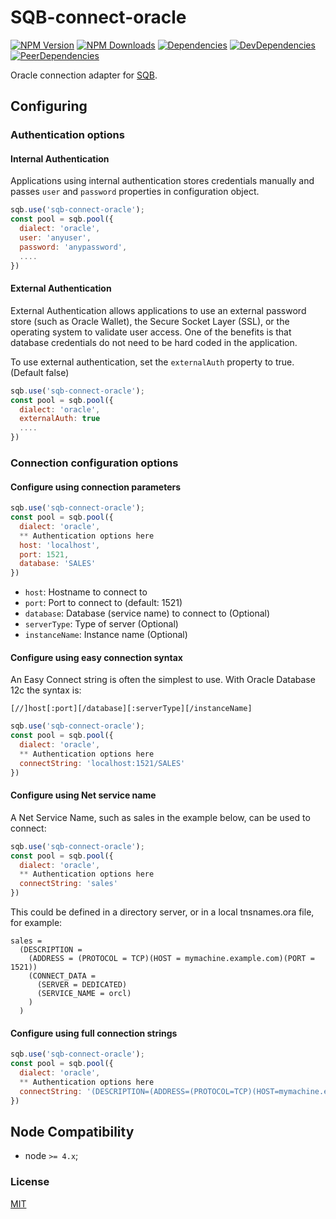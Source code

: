# SQB-connect-oracle

[![NPM Version][npm-image]][npm-url]
[![NPM Downloads][downloads-image]][downloads-url]
[![Dependencies][dependencies-image]][dependencies-url]
[![DevDependencies][devdependencies-image]][devdependencies-url]
[![PeerDependencies][peerdependencies-image]][peerdependencies-url]

Oracle connection adapter for [SQB](https://github.com/panates/sqb).

## Configuring

### Authentication options

#### Internal Authentication

Applications using internal authentication stores credentials manually and passes `user` and `password` properties in configuration object.

```js
sqb.use('sqb-connect-oracle');
const pool = sqb.pool({
  dialect: 'oracle',
  user: 'anyuser',
  password: 'anypassword',
  ....
})
```

#### External Authentication

External Authentication allows applications to use an external password store (such as Oracle Wallet), the Secure Socket Layer (SSL), or the operating system to validate user access. One of the benefits is that database credentials do not need to be hard coded in the application.

To use external authentication, set the `externalAuth` property to true. (Default false)

```js
sqb.use('sqb-connect-oracle');
const pool = sqb.pool({
  dialect: 'oracle',
  externalAuth: true
  ....
})
```

### Connection configuration options

#### Configure using connection parameters

```js
sqb.use('sqb-connect-oracle');
const pool = sqb.pool({
  dialect: 'oracle',
  ** Authentication options here 
  host: 'localhost',
  port: 1521,
  database: 'SALES'
})
```

- `host`: Hostname to connect to
- `port`: Port to connect to (default: 1521)
- `database`: Database (service name) to connect to (Optional)
- `serverType`: Type of server (Optional)
- `instanceName`: Instance name (Optional)


#### Configure using easy connection syntax

An Easy Connect string is often the simplest to use. With Oracle Database 12c the syntax is:

`[//]host[:port][/database][:serverType][/instanceName]`

```js
sqb.use('sqb-connect-oracle');
const pool = sqb.pool({
  dialect: 'oracle',
  ** Authentication options here 
  connectString: 'localhost:1521/SALES'
})
```

#### Configure using Net service name

A Net Service Name, such as sales in the example below, can be used to connect:

```js
sqb.use('sqb-connect-oracle');
const pool = sqb.pool({
  dialect: 'oracle',
  ** Authentication options here 
  connectString: 'sales'
})
```

This could be defined in a directory server, or in a local tnsnames.ora file, for example:
```
sales =
  (DESCRIPTION =
    (ADDRESS = (PROTOCOL = TCP)(HOST = mymachine.example.com)(PORT = 1521))
    (CONNECT_DATA =
      (SERVER = DEDICATED)
      (SERVICE_NAME = orcl)
    )
  )
```

#### Configure using full connection strings

```js
sqb.use('sqb-connect-oracle');
const pool = sqb.pool({
  dialect: 'oracle',
  ** Authentication options here 
  connectString: '(DESCRIPTION=(ADDRESS=(PROTOCOL=TCP)(HOST=mymachine.example.com)(PORT=1521))(CONNECT_DATA=(SERVER=DEDICATED)(SERVICE_NAME=orcl)))'
})
```

## Node Compatibility

  - node `>= 4.x`;
  
### License
[MIT](LICENSE)

[npm-image]: https://img.shields.io/npm/v/sqb-connect-oracle.svg
[npm-url]: https://npmjs.org/package/sqb-connect-oracle
[downloads-image]: https://img.shields.io/npm/dm/sqb-connect-oracle.svg
[downloads-url]: https://npmjs.org/package/sqb-connect-oracle
[dependencies-image]: https://david-dm.org/panates/sqb-connect-oracle.svg
[dependencies-url]:https://david-dm.org/panates/sqb-connect-oracle#info=dependencies
[devdependencies-image]: https://david-dm.org/panates/sqb-connect-oracle/dev-status.svg
[devdependencies-url]:https://david-dm.org/panates/sqb-connect-oracle?type=dev
[peerdependencies-image]: https://david-dm.org/panates/sqb-connect-oracle/peer-status.svg
[peerdependencies-url]:https://david-dm.org/panates/sqb-connect-oracle?type=peer
